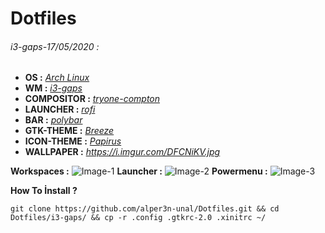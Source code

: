# Dotfiles
###### i3-gaps-17/05/2020 :

- **OS :** [*Arch Linux*](https://www.archlinux.org/) 
- **WM :** [*i3-gaps*](https://github.com/Airblader/i3)
- **COMPOSITOR :** [*tryone-compton*](https://github.com/tryone144/compton)
- **LAUNCHER :** [*rofi*](https://github.com/davatorium/rofi)
- **BAR :** [*polybar*](https://github.com/polybar/polybar)
- **GTK-THEME :** [*Breeze*](https://www.gnome-look.org/p/1197982/)
- **ICON-THEME :** [*Papirus*](https://github.com/PapirusDevelopmentTeam/papirus-icon-theme)
- **WALLPAPER :** *https://i.imgur.com/DFCNiKV.jpg*


**Workspaces :**
![Image-1](https://i.imgur.com/C9RDMju.jpg)
**Launcher :**
![Image-2](https://i.imgur.com/STGmz8m.png)
**Powermenu :**
![Image-3](https://i.imgur.com/SdEldkA.png)

**How To İnstall ?**
```
git clone https://github.com/alper3n-unal/Dotfiles.git && cd Dotfiles/i3-gaps/ && cp -r .config .gtkrc-2.0 .xinitrc ~/
```
